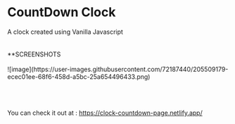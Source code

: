 <h1>CountDown Clock</h1>
A clock created using Vanilla Javascript 
<br/><br/><br/>
**SCREENSHOTS<br><br>
![image](https://user-images.githubusercontent.com/72187440/205509179-ecec01ee-68f6-458d-a5bc-25a654496433.png)

<br><br><br>
You can check it out at : https://clock-countdown-page.netlify.app/

